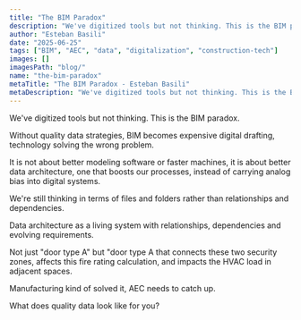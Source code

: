 ```yaml
---
title: "The BIM Paradox"
description: "We've digitized tools but not thinking. This is the BIM paradox."
author: "Esteban Basili"
date: "2025-06-25"
tags: ["BIM", "AEC", "data", "digitalization", "construction-tech"]
images: []
imagesPath: "blog/"
name: "the-bim-paradox"
metaTitle: "The BIM Paradox - Esteban Basili"
metaDescription: "We've digitized tools but not thinking. This is the BIM paradox."
---
```


We've digitized tools but not thinking. This is the BIM paradox.

Without quality data strategies, BIM becomes expensive digital drafting, technology solving the wrong problem.

It is not about better modeling software or faster machines, it is about better data architecture, one that boosts our processes, instead of carrying analog bias into digital systems.

We're still thinking in terms of files and folders rather than relationships and dependencies. 

Data architecture as a living system with relationships, dependencies and evolving requirements.

Not just "door type A" but "door type A that connects these two security zones, affects this fire rating calculation, and impacts the HVAC load in adjacent spaces.

Manufacturing kind of solved it, AEC needs to catch up.

What does quality data look like for you? 